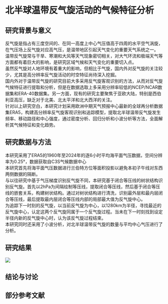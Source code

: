 # 北半球温带反气旋活动的气候特征分析
## 研究背景与意义
反气旋是指占有三度空间的、在同一高度上中心气压值高于四周的水平空气涡旋，在气压场上反气旋对应高气压，是温带地区引起天气变化的重要天气系统之一。     
温带反气旋常与干旱、寒潮和大风等天气现象密切相关，对大气环流和极端天气等方面都有着巨大的影响，是研究区域气候和天气变化的重要切入点。      
虽然反气旋对人地环境有着重大的影响，但相比于气旋，国内外对反气旋的关注较少，尤其是高分辨率反气旋活动的时空特征尚待深入挖掘。      
国内外对于温带反气旋的研究目前大多采用反气旋客观识别的方法，从而对反气旋气候特征进行提取和分析，但是在数据选取上多采用分辨率较低的NCEP/NCAR数据集和ERA-40数据集。另一方面，现有的研究主要聚焦于亚欧大陆，特别是西伯利亚高压，缺乏对于北美、北太平洋和北大西洋的关注。      
针对以上研究空白，本研究计划采用欧洲中期天气预报中心最新的全球再分析数据集ERA5，构建高分辨率反气旋客观识别和追踪模型，提取北半球温带反气旋发生频率、移动路径和中心强度，通过密度分析、回归分析和小波分析等方法，全面解析其气候特征和变化趋势。
## 研究数据与方法
本研究采用了ERA5的1960年至2024年的逐6小时平均海平面气压数据，空间分辨率为0.25°，数据获取自C3S气候数据中心     
本研究首先将海平面气压数据进行兰伯特方位等面积投影以避免本初子午线对东西两侧数据的隔断。        
与以往研究中基于气压梯度识别反气旋不同，本研究基于闭合等压线的树状结构识别反气旋。首先以2hPa为间隔绘制等压线，提取闭合等压线，然后基于闭合等压线的嵌套关系，构建树状结构。通过对树状结构进行清洗，识别最外层和最内层闭合等压线，最后提取最内层闭合等压线内部的局部最大值为反气旋中心。        
为追踪下一时刻的反气旋，以当前反气旋为中心，以1280km为半径，寻找最近的反气旋中心，认定这两个反气旋同属于一个反气旋过程。当未在下一时刻找到设定半径内新的反气旋中心时，认为该反气旋过程结束。       
本研究同时还采用了小波分析，对北半球温带反气旋的数量与平均中心气压进行了分析。     

## 研究结果
![](E:\GEO\result\anticyclone\track_density.png)

## 结论与讨论
## 部分参考文献